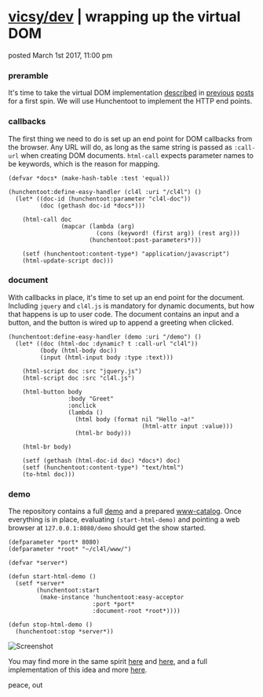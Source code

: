 # [vicsy/dev](https://github.com/codr4life/vicsydev) | wrapping up the virtual DOM
posted March 1st 2017, 11:00 pm

### preramble
It's time to take the virtual DOM implementation [described](https://github.com/codr4life/vicsydev/blob/master/virtual_dom.md) in [previous](https://github.com/codr4life/vicsydev/blob/master/syncing_virtual_dom.md) [posts](https://github.com/codr4life/vicsydev/blob/master/calling_virtual_dom.md) for a first spin. We will use Hunchentoot to implement the HTTP end points.

### callbacks
The first thing we need to do is set up an end point for DOM callbacks from the browser. Any URL will do, as long as the same string is passed as ```:call-url``` when creating DOM documents. ```html-call``` expects parameter names to be keywords, which is the reason for mapping.

```
(defvar *docs* (make-hash-table :test 'equal))

(hunchentoot:define-easy-handler (cl4l :uri "/cl4l") ()
  (let* ((doc-id (hunchentoot:parameter "cl4l-doc"))
         (doc (gethash doc-id *docs*)))

    (html-call doc
               (mapcar (lambda (arg)
                         (cons (keyword! (first arg)) (rest arg)))
                       (hunchentoot:post-parameters*)))

    (setf (hunchentoot:content-type*) "application/javascript")
    (html-update-script doc)))
```

### document
With callbacks in place, it's time to set up an end point for the document. Including ```jquery``` and ```cl4l.js``` is mandatory for dynamic documents, but how that happens is up to user code. The document contains an input and a button, and the button is wired up to append a greeting when clicked.

```
(hunchentoot:define-easy-handler (demo :uri "/demo") ()
  (let* ((doc (html-doc :dynamic? t :call-url "cl4l"))
         (body (html-body doc))
         (input (html-input body :type :text)))

    (html-script doc :src "jquery.js")
    (html-script doc :src "cl4l.js")

    (html-button body
                 :body "Greet"
                 :onclick
                 (lambda ()
                   (html body (format nil "Hello ~a!"
                                      (html-attr input :value)))
                   (html-br body)))
    
    (html-br body)
    
    (setf (gethash (html-doc-id doc) *docs*) doc)
    (setf (hunchentoot:content-type*) "text/html")
    (to-html doc)))
```

### demo
The repository contains a full [demo](https://github.com/codr4life/cl4l/blob/master/html-demo.lisp) and a prepared [www-catalog](https://github.com/codr4life/cl4l/tree/master/www). Once everything is in place, evaluating ```(start-html-demo)``` and pointing a web browser at ```127.0.0.1:8080/demo``` should get the show started.

```
(defparameter *port* 8080)
(defparameter *root* "~/cl4l/www/")

(defvar *server*)

(defun start-html-demo ()
  (setf *server*
        (hunchentoot:start
         (make-instance 'hunchentoot:easy-acceptor
                        :port *port*
                        :document-root *root*))))

(defun stop-html-demo ()
  (hunchentoot:stop *server*))
```

![Screenshot](https://github.com/codr4life/vicsydev/blob/master/virtual-dom-demo.png)

You may find more in the same spirit [here](http://vicsydev.blogspot.de/) and [here](https://github.com/codr4life/vicsydev), and a full implementation of this idea and more [here](https://github.com/codr4life/cl4l).

peace, out
